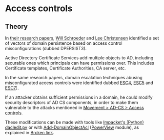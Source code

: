 # Access controls

## Theory

In [their research papers](https://posts.specterops.io/certified-pre-owned-d95910965cd2), [Will Schroeder](https://twitter.com/harmj0y) and [Lee Christensen](https://twitter.com/tifkin\_) identified a set of vectors of domain persistence based on access control misconfigurations (dubbed DPERSIST3).&#x20;

Active Directory Certificate Services add multiple objects to AD, including securable ones which principals can have permissions over. This includes Certificate templates, Certificate Authorities, CA server, etc.

In the same research papers, domain escalation techniques abusing misconfigurated access controls were identified dubbed [ESC4](https://posts.specterops.io/certified-pre-owned-d95910965cd2#7c4b), [ESC5](https://posts.specterops.io/certified-pre-owned-d95910965cd2#0a38) and [ESC7](https://posts.specterops.io/certified-pre-owned-d95910965cd2#fdbf)).

If an attacker obtains sufficient permissions in a domain, he could modify security descriptors of AD CS components, in order to make them vulnerable to the attacks mentioned in [Movement > AD-CS > Access controls](broken-reference).

These modifications can be made with tools like [Impacket's (Python) dacledit.py](https://github.com/fortra/impacket/pull/1291) or with [Add-DomainObjectAcl](https://powersploit.readthedocs.io/en/latest/Recon/Add-DomainObjectAcl/) ([PowerView](https://github.com/PowerShellMafia/PowerSploit/blob/dev/Recon/PowerView.ps1) module), as explained in [Broken link](broken-reference "mention").
